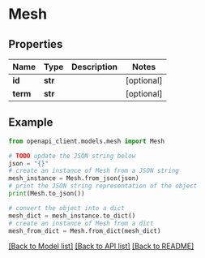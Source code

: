 # Mesh


## Properties

Name | Type | Description | Notes
------------ | ------------- | ------------- | -------------
**id** | **str** |  | [optional] 
**term** | **str** |  | [optional] 

## Example

```python
from openapi_client.models.mesh import Mesh

# TODO update the JSON string below
json = "{}"
# create an instance of Mesh from a JSON string
mesh_instance = Mesh.from_json(json)
# print the JSON string representation of the object
print(Mesh.to_json())

# convert the object into a dict
mesh_dict = mesh_instance.to_dict()
# create an instance of Mesh from a dict
mesh_from_dict = Mesh.from_dict(mesh_dict)
```
[[Back to Model list]](../README.md#documentation-for-models) [[Back to API list]](../README.md#documentation-for-api-endpoints) [[Back to README]](../README.md)


